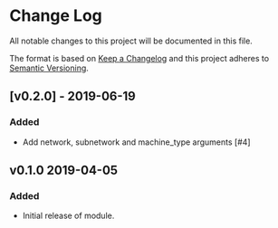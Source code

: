 # Change Log

All notable changes to this project will be documented in this file.

The format is based on [Keep a Changelog](http://keepachangelog.com/) and this
project adheres to [Semantic Versioning](http://semver.org/).

## [v0.2.0] - 2019-06-19

### Added

* Add network, subnetwork and machine_type arguments [#4]

## v0.1.0 2019-04-05

### Added

* Initial release of module.

[v2.1.0]: https://github.com/terraform-google-modules/terraform-google-dataflow/compare/v0.1.0...v0.2.0

[#v4]: https://github.com/terraform-google-modules/terraform-google-dataflow/pull/4
